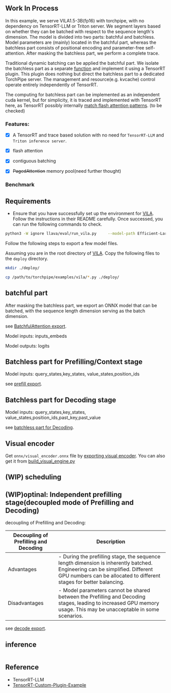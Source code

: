 
## Work In Process
In this example, we serve VILA1.5-3B(fp16) with torchpipe, with no dependency on TensorRT-LLM or Triton server. We segment layers based on whether they can be batched with respect to the sequence length's dimension. The model is divided into two parts: batchful and batchless. Model parameters are (mainly) located in the batchful part, whereas the batchless part consists of positional encoding and parameter-free self-attention.  After masking the batchless part, we perform a complete trace. 

Traditional dynamic batching can be applied the batchful part. We isolate the batchless part as a separate [function](https://github.com/gramalingam/onnx/blob/main/docs/IR.md#functions) and implement it using a TensorRT plugin. This plugin does nothing but  direct the batchless part to a dedicated TorchPipe server. The management and resource(e.g. kvcache) control operate entirely independently of TensorRT.
 

The computing for batchless part can be implemented as an independent cuda kernel, but for simplicity, it is traced and  implemented with TensorRT here, as TensorRT possibly internally [match flash attention patterns](https://github.com/NVIDIA/TensorRT/issues/3647#issuecomment-2054441577). (to be checked)

### Features:
- [x] A TensorRT and trace based solution with no need for `TensorRT-LLM` and `Triton inference server`.
- [x] flash attention
- [x] contiguous batching
- [x] ~~PagedAttention~~ memory pool(need further thought)


### Benchmark


## Requirements
- Ensure that you have successfully set up the environment for [VILA](https://github.com/NVlabs/VILA). Follow the instructions in their README carefully. Once successed, you can run the following commands to check.

```bash
python3 -W ignore llava/eval/run_vila.py     --model-path Efficient-Large-Model/VILA1.5-3B      --conv-mode vicuna_v1     --query "<image>\n Please describe the traffic condition."      --image-file "demo_images/av.png" 
```

Follow the following steps to export a few model files.

Assuming you are in the root directory of [VILA](https://github.com/NVlabs/VILA). Copy the following files to the `deploy` directory.
```bash
mkdir ./deploy/

cp /path/to/torchpipe/examples/vila/*.py ./deploy/
```

## batchful part

After masking the batchless part, we export an ONNX model that can be batched, with the sequence length dimension serving as the batch dimension. 

see [BatchfulAttention export](model_exported.md#batchfulattention-export).


Model inputs: inputs_embeds

Model outputs: logits




## Batchless part for Prefilling/Context stage
Model inputs: query_states,key_states, value_states,position_ids

see [prefill export](model_exported.md#prefilling-batchlessattention).

## Batchless part for Decoding stage

Model inputs: query_states,key_states, value_states,position_ids,past_key,past_value

see [batchless part for Decoding](model_exported.md#decoding-batchlessattention).


## Visual encoder

Get `onnx/visual_encoder.onnx` file by [exporting visual encoder](model_exported.md#visual-encoder). You can also get it from [build_visual_engine.py](https://github.com/NVIDIA/TensorRT-LLM/tree/main/examples/multimodal)


## (WIP) scheduling

## (WIP)optinal:  Independent prefilling stage(decoupled mode of Prefilling and Decoding)

decoupling of Prefilling and Decoding:

 | Decoupling of Prefilling and Decoding       | Description                                                                                                                         |
|--------------|-------------------------------------------------------------------------------------------------------------------------------------|
| Advantages   | - During the prefilling stage, the sequence length dimension is inherently batched.  Engineering can be simplified.  Different GPU numbers can be allocated to different stages for better balancing. |
| Disadvantages| - Model parameters cannot be shared between the Prefilling and Decoding stages, leading to increased GPU memory usage. This may be unacceptable in some scenarios. |


 see [decode export](model_exported.md#decoding).
 

## inference
```python
```


## Reference
- TensorRT-LLM
- [TensorRT-Custom-Plugin-Example](https://github.com/leimao/TensorRT-Custom-Plugin-Example)